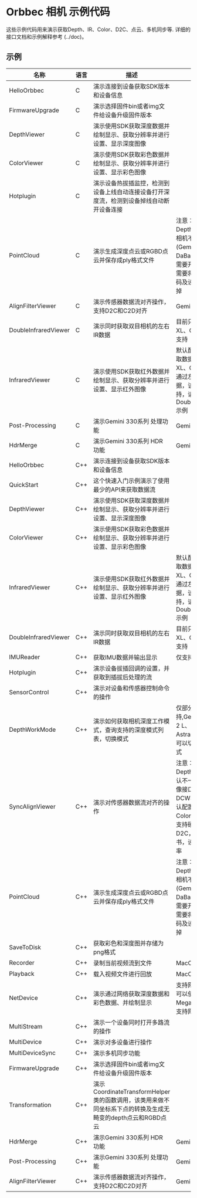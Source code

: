 # Orbbec 相机 示例代码
这些示例代码用来演示获取Depth、IR、Color、D2C、点云、多机同步等.  详细的接口文档和示例解释参考 (../doc)。

## 示例

| **名称** | **语言** | **描述** |**注意事项**|
| --- | --- | --- | ---|
| HelloOrbbec | C | 演示连接到设备获取SDK版本和设备信息 |
| FirmwareUpgrade | C | 演示选择固件bin或者img文件给设备升级固件版本 |
| DepthViewer | C | 演示使用SDK获取深度数据并绘制显示、获取分辨率并进行设置、显示深度图像 |
| ColorViewer       | C        | 演示使用SDK获取彩色数据并绘制显示、获取分辨率并进行设置、显示彩色图像 |
| Hotplugin | C | 演示设备热拔插监控，检测到设备上线自动连接设备打开深度流，检测到设备掉线自动断开设备连接 |
| PointCloud | C | 演示生成深度点云或RGBD点云并保存成ply格式文件 |注意：该示例同时开Depth和Color流，如相机不支持Color流 (Gemini E Lite 或 DaBai DW) 或 用户不需要开Color流，那么需要将开Color流的代码及设置D2C的代码去掉   |
| AlignFilterViewer | C | 演示传感器数据流对齐操作，支持D2C和C2D对齐  | Gemini 330系列 支持|
| DoubleInfraredViewer | C | 演示同时获取双目相机的左右IR数据 | 目前只有Gemini 2 XL、Gemini 330系列 支持  |
| InfraredViewer       | C        | 演示使用SDK获取红外数据并绘制显示、获取分辨率并进行设置、显示红外图像 | 默认配置IR Sensor获取数据，Gemini 2 XL、Gemini 330系列  通过左IR或右IR 获取数据，该Sample不支持，请参考DoubleInfraredViewer示例  |
| Post-Processing       | C        | 演示Gemini 330系列 处理功能  | Gemini 330系列 支持 |
| HdrMerge      | C        | 演示Gemini 330系列 HDR 功能 | Gemini 330系列 支持   |
| HelloOrbbec | C++ | 演示连接到设备获取SDK版本和设备信息 |
| QuickStart  | C++ | 这个快速入门示例演示了使用最少的API来获取数据流|
| DepthViewer | C++ | 演示使用SDK获取深度数据并绘制显示、获取分辨率并进行设置、显示深度图像 |
| ColorViewer | C++ | 演示使用SDK获取彩色数据并绘制显示、获取分辨率并进行设置、显示彩色图像 |
| InfraredViewer | C++ | 演示使用SDK获取红外数据并绘制显示、获取分辨率并进行设置、显示红外图像 | 默认配置IR Sensor获取数据，Gemini 2 XL、Gemini 330系列通过左IR或右IR 获取数据，该Sample不支持，请参考DoubleInfraredViewer示例  |
| DoubleInfraredViewer | C++ | 演示同时获取双目相机的左右IR数据 | 目前只有Gemini 2 XL、Gemini 330系列 支持  |
| IMUReader | C++ | 获取IMU数据并输出显示 | 仅支持Imu的相机支持    |
| Hotplugin | C++ | 演示设备拔插回调的设置，并获取到插拔后处理的流 |
| SensorControl | C++ | 演示对设备和传感器控制命令的操作 |
| DepthWorkMode | C++ | 演示如何获取相机深度工作模式，查询支持的深度模式列表，切换模式 | 仅部分相机支持,Gemini 2 、Gemini 2 L、Gemini 2 XL、Astra 2 支持深度模式,可以切换不同的深度模式   |
| SyncAlignViewer | C++ | 演示对传感器数据流对齐的操作 |注意：1.有些相机Depth和Color镜像默认不一致，需要调用镜像接口设置; 2. DaBai DCW、Gemini E，默认配置的Depth和Color分辨率不能同时支持硬件D2C和软件D2C，请根据产品规格书，设置能对齐的分辨率    |
| PointCloud | C++ | 演示生成深度点云或RGBD点云并保存成ply格式文件 | 注意：该示例同时开Depth和Color流，如相机不支持Color流 (Gemini E Lite 或 DaBai DW) 或 用户不需要开Color流，那么需要将开Color流的代码及设置D2C的代码去掉  |
| SaveToDisk | C++ | 获取彩色和深度图并存储为png格式 |
| Recorder | C++ | 录制当前视频流到文件 | MacOS 不支持 |
| Playback | C++ | 载入视频文件进行回放 | MacOS 不支持 |
| NetDevice | C++ | 演示通过网络获取深度数据和彩色数据、并绘制显示  | 支持网络功能的相机才可以使用,目前Femto Mega、Gemini 2 XL 支持网络    |
| MultiStream | C++ | 演示一个设备同时打开多路流的操作 |    |
| MultiDevice | C++ | 演示对多设备进行操作 |    |
| MultiDeviceSync | C++ | 演示多机同步功能 |   |
| FirmwareUpgrade | C++ | 演示选择固件bin或者img文件给设备升级固件版本 |
| Transformation | C++ |  演示CoordinateTransformHelper类的函数调用，该类用来做不同坐标系下点的转换及生成无畸变的depth点云和RGBD点云|
| HdrMerge      | C++        | 演示Gemini 330系列 HDR 功能 | Gemini 330系列 支持|
| Post-Processing       | C++        | 演示Gemini 330系列 处理功能  | Gemini 330系列 支持|
| AlignFilterViewer | C++ | 演示传感器数据流对齐操作，支持D2C和C2D对齐   |Gemini 330系列 支持|

